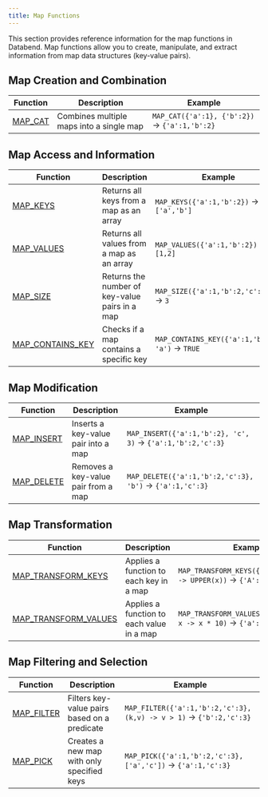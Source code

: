 ```yaml
---
title: Map Functions
---
```


This section provides reference information for the map functions in Databend. Map functions allow you to create, manipulate, and extract information from map data structures (key-value pairs).

## Map Creation and Combination

| Function | Description | Example |
|----------|-------------|--------|
| [MAP_CAT](map-cat) | Combines multiple maps into a single map | `MAP_CAT({'a':1}, {'b':2})` → `{'a':1,'b':2}` |

## Map Access and Information

| Function | Description | Example |
|----------|-------------|--------|
| [MAP_KEYS](map-keys) | Returns all keys from a map as an array | `MAP_KEYS({'a':1,'b':2})` → `['a','b']` |
| [MAP_VALUES](map-values) | Returns all values from a map as an array | `MAP_VALUES({'a':1,'b':2})` → `[1,2]` |
| [MAP_SIZE](map-size) | Returns the number of key-value pairs in a map | `MAP_SIZE({'a':1,'b':2,'c':3})` → `3` |
| [MAP_CONTAINS_KEY](map-contains-key) | Checks if a map contains a specific key | `MAP_CONTAINS_KEY({'a':1,'b':2}, 'a')` → `TRUE` |

## Map Modification

| Function | Description | Example |
|----------|-------------|--------|
| [MAP_INSERT](map-insert) | Inserts a key-value pair into a map | `MAP_INSERT({'a':1,'b':2}, 'c', 3)` → `{'a':1,'b':2,'c':3}` |
| [MAP_DELETE](map-delete) | Removes a key-value pair from a map | `MAP_DELETE({'a':1,'b':2,'c':3}, 'b')` → `{'a':1,'c':3}` |

## Map Transformation

| Function | Description | Example |
|----------|-------------|--------|
| [MAP_TRANSFORM_KEYS](map-transform-keys) | Applies a function to each key in a map | `MAP_TRANSFORM_KEYS({'a':1,'b':2}, x -> UPPER(x))` → `{'A':1,'B':2}` |
| [MAP_TRANSFORM_VALUES](map-transform-values) | Applies a function to each value in a map | `MAP_TRANSFORM_VALUES({'a':1,'b':2}, x -> x * 10)` → `{'a':10,'b':20}` |

## Map Filtering and Selection

| Function | Description | Example |
|----------|-------------|--------|
| [MAP_FILTER](map-filter) | Filters key-value pairs based on a predicate | `MAP_FILTER({'a':1,'b':2,'c':3}, (k,v) -> v > 1)` → `{'b':2,'c':3}` |
| [MAP_PICK](map-pick) | Creates a new map with only specified keys | `MAP_PICK({'a':1,'b':2,'c':3}, ['a','c'])` → `{'a':1,'c':3}` |
